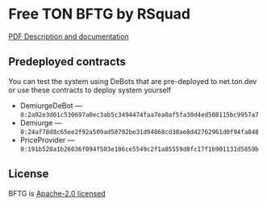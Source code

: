 # Free TON BFTG by RSquad

[PDF Description and documentation](https://rsquad.io/Free_TON_Governance_RSquad.pdf)

## Predeployed contracts

You can test the system using DeBots that are pre-deployed to net.ton.dev or use these contracts to deploy system yourself

- DemiurgeDeBot — `0:2a92e3d01c530697a0ec3ab5c3494474faa7ea0af5fa30d4ed508115bc9957a7`
- Demiurge — `0:24af78d8c65ee2f92a509ad58792be31d94868cd38ae8d42762961d0f94fa848`
- PriceProvider — `0:191b528a1b26036f094f503e106ce5549c2f1a85559d8fc17f1b901131d5859b`

## License

BFTG is [Apache-2.0 licensed](http://www.apache.org/licenses/LICENSE-2.0 "Apache-2.0 licensed")
